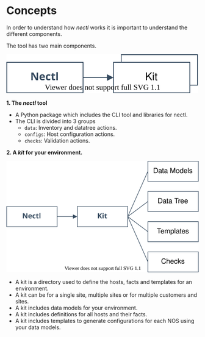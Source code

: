 <!--
 Copyright (C) 2022 Adam Kirchberger

 This file is part of Nectl.

 Nectl is free software: you can redistribute it and/or modify
 it under the terms of the GNU General Public License as published by
 the Free Software Foundation, either version 3 of the License, or
 (at your option) any later version.

 Nectl is distributed in the hope that it will be useful,
 but WITHOUT ANY WARRANTY; without even the implied warranty of
 MERCHANTABILITY or FITNESS FOR A PARTICULAR PURPOSE.  See the
 GNU General Public License for more details.

 You should have received a copy of the GNU General Public License
 along with Nectl.  If not, see <http://www.gnu.org/licenses/>.
-->

# Concepts

In order to understand how _nectl_ works it is important to understand the different components.

The tool has two main components.

![Nectl components](../images/intro_components.svg "Nectl main components")

**1. The _nectl_ tool**

- A Python package which includes the CLI tool and libraries for nectl.
- The CLI is divided into 3 groups
  - `data`: Inventory and datatree actions.
  - `configs`: Host configuration actions.
  - `checks`: Validation actions.

**2. A _kit_ for your environment.**

![Nectl kit](../images/intro_kit.svg "Nectl kit components")

- A kit is a directory used to define the hosts, facts and templates for an environment.
- A kit can be for a single site, multiple sites or for multiple customers and sites.
- A kit includes data models for your environment.
- A kit includes definitions for all hosts and their facts.
- A kit includes templates to generate configurations for each NOS using your data models.
